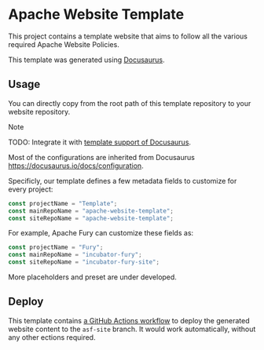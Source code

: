 # Apache Website Template

This project contains a template website that aims to follow all the various required Apache Website Policies.

This template was generated using [Docusaurus](https://docusaurus.io/).

## Usage

You can directly copy from the root path of this template repository to your website repository.

> [!NOTE]
> TODO: Integrate it with [template support of Docusaurus](https://docusaurus.io/docs/api/misc/create-docusaurus#git-strategy).

Most of the configurations are inherited from Docusaurus https://docusaurus.io/docs/configuration.

Specificly, our template defines a few metadata fields to customize for every project:

```typescript
const projectName = "Template";
const mainRepoName = "apache-website-template";
const siteRepoName = "apache-website-template";
```

For example, Apache Fury can customize these fields as:

```typescript
const projectName = "Fury";
const mainRepoName = "incubator-fury";
const siteRepoName = "incubator-fury-site";
```

More placeholders and preset are under developed.

## Deploy

This template contains [a GitHub Actions workflow](.github/workflows/deploy.yml) to deploy the generated website content to the `asf-site` branch. It would work automatically, without any other ections required.
